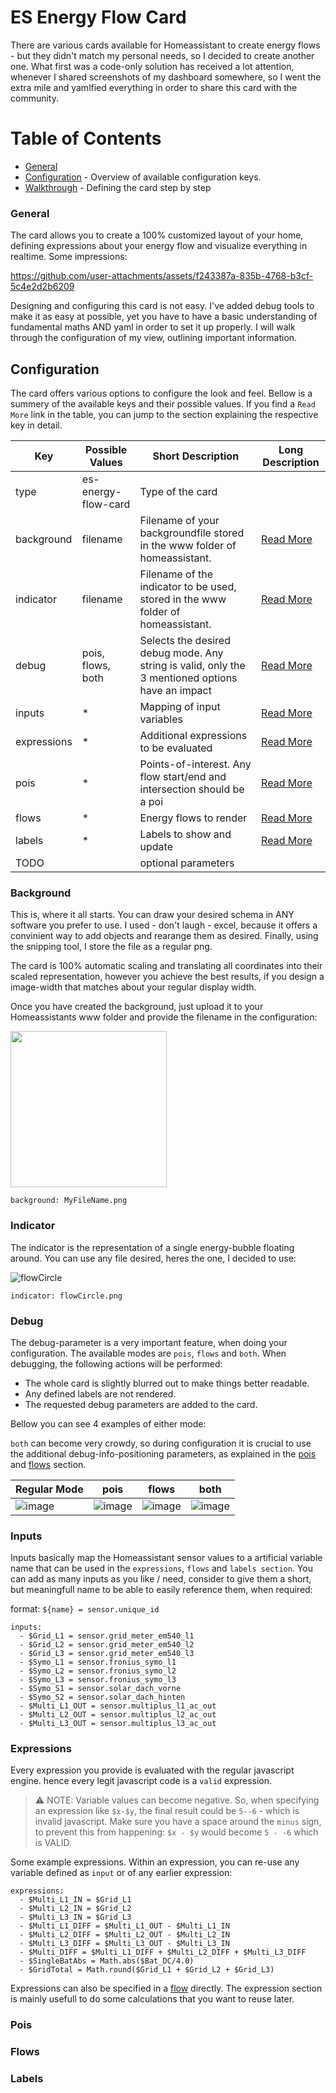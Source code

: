 # ES Energy Flow Card
There are various cards available for Homeassistant to create energy flows - but they didn't match my personal needs, so I decided to create another one. 
What first was a code-only solution has received a lot attention, whenever I shared screenshots of my dashboard somewhere, so I went the extra mile and yamlfied everything in order to share this card with the community.

# Table of Contents
- [General](#general)
- [Configuration](#configuration) - Overview of available configuration keys.
- [Walkthrough](#walkthrough) - Defining the card step by step

### General
The card allows you to create a 100% customized layout of your home, defining expressions about your energy flow and visualize everything in realtime. 
Some impressions: 

https://github.com/user-attachments/assets/f243387a-835b-4768-b3cf-5c4e2d2b6209

Designing and configuring this card is not easy. I've added debug tools to make it as easy at possible, yet you have to have a basic understanding of fundamental maths AND yaml in order to set it up properly.
I will walk through the configuration of my view, outlining important information.

## Configuration

The card offers various options to configure the look and feel. Bellow is a summery of the available keys and their possible values. If you find a `Read More` link in the table, you can jump to the section
explaining the respective key in detail.

| Key | Possible Values | Short Description | Long Description |
| ------------------------|---------------------|-------------------------------------------------------------------------------------------------------|--|
| type                  | es-energy-flow-card             | Type of the card | |
| background            | filename                        | Filename of your backgroundfile stored in the www folder of homeassistant. | [Read More](#background) |
| indicator             | filename                        | Filename of the indicator to be used, stored in the www folder of homeassistant. | [Read More](#indicator) |
| debug                 | pois, flows, both               | Selects the desired debug mode. Any string is valid, only the 3 mentioned options have an impact | [Read More](#debug) |
| inputs                | *                               | Mapping of input variables | [Read More](#inputs) |
| expressions           | *                               | Additional expressions to be evaluated | [Read More](#expressions) |
| pois                  | *                               | Points-of-interest. Any flow start/end and intersection should be a poi | [Read More](#pois) |
| flows                 | *                               | Energy flows to render | [Read More](#flows) |
| labels                | *                               | Labels to show and update | [Read More](#labels) |
| TODO ||optional parameters|

### Background
This is, where it all starts. You can draw your desired schema in ANY software you prefer to use. I used - don't laugh - excel, because it offers a convinient way to add objects and rearange them as desired. 
Finally, using the snipping tool, I store the file as a regular png. 

The card is 100% automatic scaling and translating all coordinates into their scaled representation, however you achieve the best results, if you design a image-width that matches about your regular display width. 

Once you have created the background, just upload it to your Homeassistants www folder and provide the filename in the configuration: 

<img width=250 src=https://github.com/user-attachments/assets/f6338e35-d3ec-4a2f-bd89-0b2cd5f30946 />


```
background: MyFileName.png
```
### Indicator
The indicator is the representation of a single energy-bubble floating around. You can use any file desired, heres the one, I decided to use: 

![flowCircle](https://github.com/user-attachments/assets/c86314c5-91f9-4102-8f07-98f9064b564b)

```
indicator: flowCircle.png
```

### Debug
The debug-parameter is a very important feature, when doing your configuration. The available modes are `pois`, `flows` and `both`. When debugging, the following actions will be performed: 
- The whole card is slightly blurred out to make things better readable.
- Any defined labels are not rendered.
- The requested debug parameters are added to the card.

Bellow you can see 4 examples of either mode: 

`both` can become very crowdy, so during configuration it is crucial to use the additional debug-info-positioning parameters, as explained in the [pois](#pois) and [flows](#flows) section.

| Regular Mode | pois | flows | both |
|-------------|-------|-------|------|
| ![image](https://github.com/user-attachments/assets/b9737372-793c-44e7-a3c4-6f17a5ab8daa) | ![image](https://github.com/user-attachments/assets/2ceedb9b-6088-41d5-8356-3b998e3f83c5) | ![image](https://github.com/user-attachments/assets/b362c06f-9038-42b6-982c-ea4c9ef4c138) | ![image](https://github.com/user-attachments/assets/866cb46f-7cc9-4180-b161-703a57738e01)


### Inputs
Inputs basically map the Homeassistant sensor values to a artificial variable name that can be used in the `expressions`, `flows` and `labels section`. You can add as many inputs as you like / need, consider to give them a 
short, but meaningfull name to be able to easily reference them, when required: 

format: `${name} = sensor.unique_id`
```
inputs:
  - $Grid_L1 = sensor.grid_meter_em540_l1
  - $Grid_L2 = sensor.grid_meter_em540_l2
  - $Grid_L3 = sensor.grid_meter_em540_l3
  - $Symo_L1 = sensor.fronius_symo_l1
  - $Symo_L2 = sensor.fronius_symo_l2
  - $Symo_L3 = sensor.fronius_symo_l3
  - $Symo_S1 = sensor.solar_dach_vorne
  - $Symo_S2 = sensor.solar_dach_hinten
  - $Multi_L1_OUT = sensor.multiplus_l1_ac_out
  - $Multi_L2_OUT = sensor.multiplus_l2_ac_out
  - $Multi_L3_OUT = sensor.multiplus_l3_ac_out
```

### Expressions
Every expression you provide is evaluated with the regular javascript engine. hence every legit javascript code is a `valid` expression. 
> :warning: NOTE: Variable values can become negative. So, when specifying an expression like `$x-$y`, the final result could be `5--6` - which is invalid javascript. Make sure you have a space around the `minus` sign, to prevent this from happening: `$x - $y` would become `5 - -6` which is VALID.

Some example expressions. Within an expression, you can re-use any variable defined as `input` or of any earlier expression: 

```
expressions:
  - $Multi_L1_IN = $Grid_L1
  - $Multi_L2_IN = $Grid_L2
  - $Multi_L3_IN = $Grid_L3
  - $Multi_L1_DIFF = $Multi_L1_OUT - $Multi_L1_IN
  - $Multi_L2_DIFF = $Multi_L2_OUT - $Multi_L2_IN
  - $Multi_L3_DIFF = $Multi_L3_OUT - $Multi_L3_IN
  - $Multi_DIFF = $Multi_L1_DIFF + $Multi_L2_DIFF + $Multi_L3_DIFF
  - $SingleBatAbs = Math.abs($Bat_DC/4.0)
  - $GridTotal = Math.round($Grid_L1 + $Grid_L2 + $Grid_L3)
```

Expressions can also be specified in a [flow](#flows) directly. The expression section is mainly usefull to do some calculations that you want to reuse later.

### Pois

### Flows

### Labels
